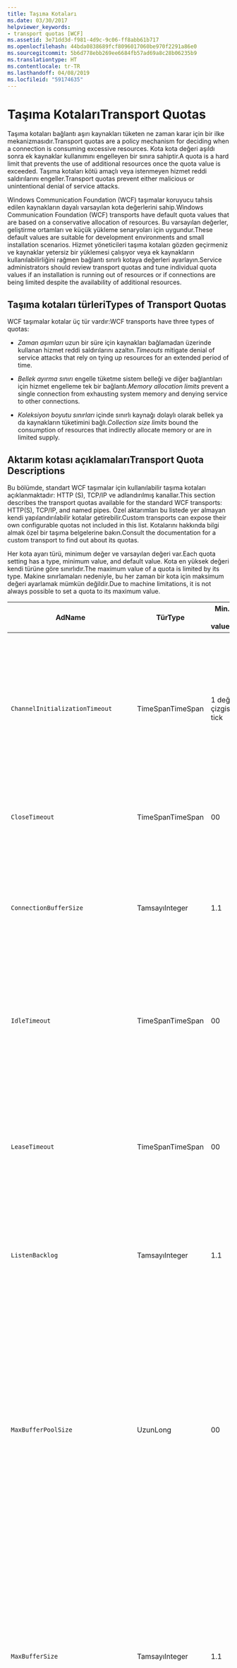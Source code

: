 ```yaml
---
title: Taşıma Kotaları
ms.date: 03/30/2017
helpviewer_keywords:
- transport quotas [WCF]
ms.assetid: 3e71dd3d-f981-4d9c-9c06-ff8abb61b717
ms.openlocfilehash: 44bda0838689fcf8096017060be970f2291a86e0
ms.sourcegitcommit: 5b6d778ebb269ee6684fb57ad69a8c28b06235b9
ms.translationtype: HT
ms.contentlocale: tr-TR
ms.lasthandoff: 04/08/2019
ms.locfileid: "59174635"
---
```

# <a name="transport-quotas"></a><span data-ttu-id="fd4f3-102">Taşıma Kotaları</span><span class="sxs-lookup"><span data-stu-id="fd4f3-102">Transport Quotas</span></span>
<span data-ttu-id="fd4f3-103">Taşıma kotaları bağlantı aşırı kaynakları tüketen ne zaman karar için bir ilke mekanizmasıdır.</span><span class="sxs-lookup"><span data-stu-id="fd4f3-103">Transport quotas are a policy mechanism for deciding when a connection is consuming excessive resources.</span></span> <span data-ttu-id="fd4f3-104">Kota kota değeri aşıldı sonra ek kaynaklar kullanımını engelleyen bir sınıra sahiptir.</span><span class="sxs-lookup"><span data-stu-id="fd4f3-104">A quota is a hard limit that prevents the use of additional resources once the quota value is exceeded.</span></span> <span data-ttu-id="fd4f3-105">Taşıma kotaları kötü amaçlı veya istenmeyen hizmet reddi saldırılarını engeller.</span><span class="sxs-lookup"><span data-stu-id="fd4f3-105">Transport quotas prevent either malicious or unintentional denial of service attacks.</span></span>  
  
 <span data-ttu-id="fd4f3-106">Windows Communication Foundation (WCF) taşımalar koruyucu tahsis edilen kaynakların dayalı varsayılan kota değerlerini sahip.</span><span class="sxs-lookup"><span data-stu-id="fd4f3-106">Windows Communication Foundation (WCF) transports have default quota values that are based on a conservative allocation of resources.</span></span> <span data-ttu-id="fd4f3-107">Bu varsayılan değerler, geliştirme ortamları ve küçük yükleme senaryoları için uygundur.</span><span class="sxs-lookup"><span data-stu-id="fd4f3-107">These default values are suitable for development environments and small installation scenarios.</span></span> <span data-ttu-id="fd4f3-108">Hizmet yöneticileri taşıma kotaları gözden geçirmeniz ve kaynaklar yetersiz bir yüklemesi çalışıyor veya ek kaynakların kullanılabilirliğini rağmen bağlantı sınırlı kotaya değerleri ayarlayın.</span><span class="sxs-lookup"><span data-stu-id="fd4f3-108">Service administrators should review transport quotas and tune individual quota values if an installation is running out of resources or if connections are being limited despite the availability of additional resources.</span></span>  
  
## <a name="types-of-transport-quotas"></a><span data-ttu-id="fd4f3-109">Taşıma kotaları türleri</span><span class="sxs-lookup"><span data-stu-id="fd4f3-109">Types of Transport Quotas</span></span>  
 <span data-ttu-id="fd4f3-110">WCF taşımalar kotalar üç tür vardır:</span><span class="sxs-lookup"><span data-stu-id="fd4f3-110">WCF transports have three types of quotas:</span></span>  
  
-   <span data-ttu-id="fd4f3-111">*Zaman aşımları* uzun bir süre için kaynakları bağlamadan üzerinde kullanan hizmet reddi saldırılarını azaltın.</span><span class="sxs-lookup"><span data-stu-id="fd4f3-111">*Timeouts* mitigate denial of service attacks that rely on tying up resources for an extended period of time.</span></span>  
  
-   <span data-ttu-id="fd4f3-112">*Bellek ayırma sınırı* engelle tüketme sistem belleği ve diğer bağlantıları için hizmet engelleme tek bir bağlantı.</span><span class="sxs-lookup"><span data-stu-id="fd4f3-112">*Memory allocation limits* prevent a single connection from exhausting system memory and denying service to other connections.</span></span>  
  
-   <span data-ttu-id="fd4f3-113">*Koleksiyon boyutu sınırları* içinde sınırlı kaynağı dolaylı olarak bellek ya da kaynakların tüketimini bağlı.</span><span class="sxs-lookup"><span data-stu-id="fd4f3-113">*Collection size limits* bound the consumption of resources that indirectly allocate memory or are in limited supply.</span></span>  
  
## <a name="transport-quota-descriptions"></a><span data-ttu-id="fd4f3-114">Aktarım kotası açıklamaları</span><span class="sxs-lookup"><span data-stu-id="fd4f3-114">Transport Quota Descriptions</span></span>  
 <span data-ttu-id="fd4f3-115">Bu bölümde, standart WCF taşımalar için kullanılabilir taşıma kotaları açıklanmaktadır: HTTP (S), TCP/IP ve adlandırılmış kanallar.</span><span class="sxs-lookup"><span data-stu-id="fd4f3-115">This section describes the transport quotas available for the standard WCF transports: HTTP(S), TCP/IP, and named pipes.</span></span> <span data-ttu-id="fd4f3-116">Özel aktarımları bu listede yer almayan kendi yapılandırılabilir kotalar getirebilir.</span><span class="sxs-lookup"><span data-stu-id="fd4f3-116">Custom transports can expose their own configurable quotas not included in this list.</span></span> <span data-ttu-id="fd4f3-117">Kotalarını hakkında bilgi almak özel bir taşıma belgelerine bakın.</span><span class="sxs-lookup"><span data-stu-id="fd4f3-117">Consult the documentation for a custom transport to find out about its quotas.</span></span>  
  
 <span data-ttu-id="fd4f3-118">Her kota ayarı türü, minimum değer ve varsayılan değeri var.</span><span class="sxs-lookup"><span data-stu-id="fd4f3-118">Each quota setting has a type, minimum value, and default value.</span></span> <span data-ttu-id="fd4f3-119">Kota en yüksek değeri kendi türüne göre sınırlıdır.</span><span class="sxs-lookup"><span data-stu-id="fd4f3-119">The maximum value of a quota is limited by its type.</span></span> <span data-ttu-id="fd4f3-120">Makine sınırlamaları nedeniyle, bu her zaman bir kota için maksimum değeri ayarlamak mümkün değildir.</span><span class="sxs-lookup"><span data-stu-id="fd4f3-120">Due to machine limitations, it is not always possible to set a quota to its maximum value.</span></span>  
  
|<span data-ttu-id="fd4f3-121">Ad</span><span class="sxs-lookup"><span data-stu-id="fd4f3-121">Name</span></span>|<span data-ttu-id="fd4f3-122">Tür</span><span class="sxs-lookup"><span data-stu-id="fd4f3-122">Type</span></span>|<span data-ttu-id="fd4f3-123">Min.</span><span class="sxs-lookup"><span data-stu-id="fd4f3-123">Min.</span></span><br /><br /> <span data-ttu-id="fd4f3-124">value</span><span class="sxs-lookup"><span data-stu-id="fd4f3-124">value</span></span>|<span data-ttu-id="fd4f3-125">Varsayılan</span><span class="sxs-lookup"><span data-stu-id="fd4f3-125">Default</span></span><br /><br /> <span data-ttu-id="fd4f3-126">value</span><span class="sxs-lookup"><span data-stu-id="fd4f3-126">value</span></span>|<span data-ttu-id="fd4f3-127">Açıklama</span><span class="sxs-lookup"><span data-stu-id="fd4f3-127">Description</span></span>|  
|----------|----------|--------------------|-----------------------|-----------------|  
|`ChannelInitializationTimeout`|<span data-ttu-id="fd4f3-128">TimeSpan</span><span class="sxs-lookup"><span data-stu-id="fd4f3-128">TimeSpan</span></span>|<span data-ttu-id="fd4f3-129">1 değer çizgisi</span><span class="sxs-lookup"><span data-stu-id="fd4f3-129">1 tick</span></span>|<span data-ttu-id="fd4f3-130">5 sn</span><span class="sxs-lookup"><span data-stu-id="fd4f3-130">5 sec</span></span>|<span data-ttu-id="fd4f3-131">İlk okuma sırasında giriş gönderilecek bir bağlantı için beklenecek en uzun süre.</span><span class="sxs-lookup"><span data-stu-id="fd4f3-131">Maximum time to wait for a connection to send the preamble during the initial read.</span></span> <span data-ttu-id="fd4f3-132">Kimlik doğrulaması gerçekleşmeden önce bu verileri alınır.</span><span class="sxs-lookup"><span data-stu-id="fd4f3-132">This data is received before authentication occurs.</span></span> <span data-ttu-id="fd4f3-133">Bu ayar genellikle daha küçüktür `ReceiveTimeout` kota değeri.</span><span class="sxs-lookup"><span data-stu-id="fd4f3-133">This setting is generally much smaller than the `ReceiveTimeout` quota value.</span></span>|  
|`CloseTimeout`|<span data-ttu-id="fd4f3-134">TimeSpan</span><span class="sxs-lookup"><span data-stu-id="fd4f3-134">TimeSpan</span></span>|<span data-ttu-id="fd4f3-135">0</span><span class="sxs-lookup"><span data-stu-id="fd4f3-135">0</span></span>|<span data-ttu-id="fd4f3-136">1 dakika</span><span class="sxs-lookup"><span data-stu-id="fd4f3-136">1 min</span></span>|<span data-ttu-id="fd4f3-137">Bir bağlantı için bir özel durum taşıma yükseltmeden önce kapatmak beklenecek en uzun süre.</span><span class="sxs-lookup"><span data-stu-id="fd4f3-137">Maximum time to wait for a connection to close before the transport raises an exception.</span></span>|  
|`ConnectionBufferSize`|<span data-ttu-id="fd4f3-138">Tamsayı</span><span class="sxs-lookup"><span data-stu-id="fd4f3-138">Integer</span></span>|<span data-ttu-id="fd4f3-139">1.</span><span class="sxs-lookup"><span data-stu-id="fd4f3-139">1</span></span>|<span data-ttu-id="fd4f3-140">8 KB</span><span class="sxs-lookup"><span data-stu-id="fd4f3-140">8 KB</span></span>|<span data-ttu-id="fd4f3-141">, İletme bayt cinsinden boyut ve temel alınan aktarımda arabelleklerini alabilirsiniz.</span><span class="sxs-lookup"><span data-stu-id="fd4f3-141">Size, in bytes, of the transmit and receive buffers of the underlying transport.</span></span> <span data-ttu-id="fd4f3-142">Arabellek boyutunu artırmayı büyük iletileri gönderirken, aktarım hızı artırabilir.</span><span class="sxs-lookup"><span data-stu-id="fd4f3-142">Increasing the buffer size can improve throughput when sending large messages.</span></span>|  
|`IdleTimeout`|<span data-ttu-id="fd4f3-143">TimeSpan</span><span class="sxs-lookup"><span data-stu-id="fd4f3-143">TimeSpan</span></span>|<span data-ttu-id="fd4f3-144">0</span><span class="sxs-lookup"><span data-stu-id="fd4f3-144">0</span></span>|<span data-ttu-id="fd4f3-145">2 dk</span><span class="sxs-lookup"><span data-stu-id="fd4f3-145">2 min</span></span>|<span data-ttu-id="fd4f3-146">Havuza alınan bağlantı kapatıldı önce boşta kalacağını en uzun süre.</span><span class="sxs-lookup"><span data-stu-id="fd4f3-146">Maximum time a pooled connection can remain idle before being closed.</span></span><br /><br /> <span data-ttu-id="fd4f3-147">Bu ayar yalnızca, havuza alınmış bağlantıları için de geçerlidir.</span><span class="sxs-lookup"><span data-stu-id="fd4f3-147">This setting only applies to pooled connections.</span></span>|  
|`LeaseTimeout`|<span data-ttu-id="fd4f3-148">TimeSpan</span><span class="sxs-lookup"><span data-stu-id="fd4f3-148">TimeSpan</span></span>|<span data-ttu-id="fd4f3-149">0</span><span class="sxs-lookup"><span data-stu-id="fd4f3-149">0</span></span>|<span data-ttu-id="fd4f3-150">5 dakika</span><span class="sxs-lookup"><span data-stu-id="fd4f3-150">5 min</span></span>|<span data-ttu-id="fd4f3-151">Etkin bir havuza alınmış bağlantı en fazla ömrü.</span><span class="sxs-lookup"><span data-stu-id="fd4f3-151">Maximum lifetime of an active pooled connection.</span></span> <span data-ttu-id="fd4f3-152">Belirtilen süre geçtikten sonra geçerli istek hizmet sonra bağlantıyı kapatır.</span><span class="sxs-lookup"><span data-stu-id="fd4f3-152">After the specified time elapses, the connection closes once the current request is serviced.</span></span><br /><br /> <span data-ttu-id="fd4f3-153">Bu ayar yalnızca, havuza alınmış bağlantıları için de geçerlidir.</span><span class="sxs-lookup"><span data-stu-id="fd4f3-153">This setting only applies to pooled connections.</span></span>|  
|`ListenBacklog`|<span data-ttu-id="fd4f3-154">Tamsayı</span><span class="sxs-lookup"><span data-stu-id="fd4f3-154">Integer</span></span>|<span data-ttu-id="fd4f3-155">1.</span><span class="sxs-lookup"><span data-stu-id="fd4f3-155">1</span></span>|<span data-ttu-id="fd4f3-156">10</span><span class="sxs-lookup"><span data-stu-id="fd4f3-156">10</span></span>|<span data-ttu-id="fd4f3-157">Dinleyici için bu endpoint ek bağlantılar önce unserviced bağlantı sayısı üst sınırı reddedilir.</span><span class="sxs-lookup"><span data-stu-id="fd4f3-157">Maximum number of connections that the listener can have unserviced before additional connections to that endpoint are denied.</span></span>|  
|`MaxBufferPoolSize`|<span data-ttu-id="fd4f3-158">Uzun</span><span class="sxs-lookup"><span data-stu-id="fd4f3-158">Long</span></span>|<span data-ttu-id="fd4f3-159">0</span><span class="sxs-lookup"><span data-stu-id="fd4f3-159">0</span></span>|<span data-ttu-id="fd4f3-160">512 KB</span><span class="sxs-lookup"><span data-stu-id="fd4f3-160">512 KB</span></span>|<span data-ttu-id="fd4f3-161">Taşıma, yeniden kullanılabilir ileti arabellek havuzu için düzeyde bayt cinsinden en yüksek bellek.</span><span class="sxs-lookup"><span data-stu-id="fd4f3-161">Maximum memory, in bytes, that the transport devotes to pooling reusable message buffers.</span></span> <span data-ttu-id="fd4f3-162">İleti arabellek havuzu sağlayamazsınız, yeni bir arabellek geçici kullanım için ayrılır.</span><span class="sxs-lookup"><span data-stu-id="fd4f3-162">When the pool cannot supply a message buffer, a new buffer is allocated for temporary use.</span></span><br /><br /> <span data-ttu-id="fd4f3-163">Pek çok kanal fabrikaları veya dinleyicileri oluşturma yüklemeler arabellek havuzu için büyük miktarlarda bellek ayırabilirsiniz.</span><span class="sxs-lookup"><span data-stu-id="fd4f3-163">Installations that create many channel factories or listeners can allocate large amounts of memory for buffer pools.</span></span> <span data-ttu-id="fd4f3-164">Bu arabellek boyutunu azaltma, bu senaryoda bellek kullanımı önemli ölçüde azaltabilir.</span><span class="sxs-lookup"><span data-stu-id="fd4f3-164">Reducing this buffer size can greatly reduce memory usage in this scenario.</span></span>|  
|`MaxBufferSize`|<span data-ttu-id="fd4f3-165">Tamsayı</span><span class="sxs-lookup"><span data-stu-id="fd4f3-165">Integer</span></span>|<span data-ttu-id="fd4f3-166">1.</span><span class="sxs-lookup"><span data-stu-id="fd4f3-166">1</span></span>|<span data-ttu-id="fd4f3-167">64 KB</span><span class="sxs-lookup"><span data-stu-id="fd4f3-167">64 KB</span></span>|<span data-ttu-id="fd4f3-168">Akış verileri için kullanılan arabelleğin bayt cinsinden en büyük boyutu.</span><span class="sxs-lookup"><span data-stu-id="fd4f3-168">Maximum size, in bytes, of a buffer used for streaming data.</span></span> <span data-ttu-id="fd4f3-169">Bu aktarım kotası ayarlı değil, ya da akış taşıma kullanmıyor durumunda kota değeri küçük aynıdır, `MaxReceivedMessageSize` kota değeri ve <xref:System.Int32.MaxValue>.</span><span class="sxs-lookup"><span data-stu-id="fd4f3-169">If this transport quota is not set, or the transport is not using streaming, then the quota value is the same as the smaller of the `MaxReceivedMessageSize` quota value and <xref:System.Int32.MaxValue>.</span></span>|  
|`MaxOutboundConnectionsPerEndpoint`|<span data-ttu-id="fd4f3-170">Tamsayı</span><span class="sxs-lookup"><span data-stu-id="fd4f3-170">Integer</span></span>|<span data-ttu-id="fd4f3-171">1.</span><span class="sxs-lookup"><span data-stu-id="fd4f3-171">1</span></span>|<span data-ttu-id="fd4f3-172">10</span><span class="sxs-lookup"><span data-stu-id="fd4f3-172">10</span></span>|<span data-ttu-id="fd4f3-173">Belirli bir uç nokta ile ilişkilendirilebilir giden bağlantıları sayısı.</span><span class="sxs-lookup"><span data-stu-id="fd4f3-173">Maximum number of outgoing connections that can be associated with a particular endpoint.</span></span><br /><br /> <span data-ttu-id="fd4f3-174">Bu ayar yalnızca, havuza alınmış bağlantıları için de geçerlidir.</span><span class="sxs-lookup"><span data-stu-id="fd4f3-174">This setting only applies to pooled connections.</span></span>|  
|`MaxOutputDelay`|<span data-ttu-id="fd4f3-175">TimeSpan</span><span class="sxs-lookup"><span data-stu-id="fd4f3-175">TimeSpan</span></span>|<span data-ttu-id="fd4f3-176">0</span><span class="sxs-lookup"><span data-stu-id="fd4f3-176">0</span></span>|<span data-ttu-id="fd4f3-177">200 ms</span><span class="sxs-lookup"><span data-stu-id="fd4f3-177">200 ms</span></span>|<span data-ttu-id="fd4f3-178">Ek iletiler tek bir işlemde toplu işleme için bir gönderme işlemi sonra beklenecek en uzun süre.</span><span class="sxs-lookup"><span data-stu-id="fd4f3-178">Maximum time to wait after a send operation for batching additional messages in a single operation.</span></span> <span data-ttu-id="fd4f3-179">Temel alınan aktarımda arabelleğinin dolarsa iletileri daha önce gönderilir.</span><span class="sxs-lookup"><span data-stu-id="fd4f3-179">Messages are sent earlier if the buffer of the underlying transport becomes full.</span></span> <span data-ttu-id="fd4f3-180">Ek ileti gönderme, gecikme süresi sıfırlanmaz.</span><span class="sxs-lookup"><span data-stu-id="fd4f3-180">Sending additional messages does not reset the delay period.</span></span>|  
|`MaxPendingAccepts`|<span data-ttu-id="fd4f3-181">Tamsayı</span><span class="sxs-lookup"><span data-stu-id="fd4f3-181">Integer</span></span>|<span data-ttu-id="fd4f3-182">1.</span><span class="sxs-lookup"><span data-stu-id="fd4f3-182">1</span></span>|<span data-ttu-id="fd4f3-183">1.</span><span class="sxs-lookup"><span data-stu-id="fd4f3-183">1</span></span>|<span data-ttu-id="fd4f3-184">Sayısı kanallar için Dinleyicide bekleyen olduğunu kabul eder.</span><span class="sxs-lookup"><span data-stu-id="fd4f3-184">Maximum number of accepts for channels that the listener can have waiting.</span></span><br /><br /> <span data-ttu-id="fd4f3-185">Bir accept tamamladıktan ve yeni başlangıç kabul arasındaki zaman aralığı yok.</span><span class="sxs-lookup"><span data-stu-id="fd4f3-185">There is an interval of time between the accept completing and a new accept starting.</span></span> <span data-ttu-id="fd4f3-186">Bu koleksiyon boyutunu artırmayı bırakılmakta öğesinden bu aralık sırasında bağlanan istemciler engelleyebilirsiniz.</span><span class="sxs-lookup"><span data-stu-id="fd4f3-186">Increasing this collection size can prevent clients that connect during this interval from being dropped.</span></span>|  
|`MaxPendingConnections`|<span data-ttu-id="fd4f3-187">Tamsayı</span><span class="sxs-lookup"><span data-stu-id="fd4f3-187">Integer</span></span>|<span data-ttu-id="fd4f3-188">1.</span><span class="sxs-lookup"><span data-stu-id="fd4f3-188">1</span></span>|<span data-ttu-id="fd4f3-189">10</span><span class="sxs-lookup"><span data-stu-id="fd4f3-189">10</span></span>|<span data-ttu-id="fd4f3-190">Dinleyici uygulama tarafından kabul edilmeyi bekliyor olabilir bağlantılarının maksimum sayısı.</span><span class="sxs-lookup"><span data-stu-id="fd4f3-190">Maximum number of connections that the listener can have waiting to be accepted by the application.</span></span> <span data-ttu-id="fd4f3-191">Bu kota değeri aşıldığında, yeni gelen bağlantılar kesilir yerine kabul edilmeyi bekliyor.</span><span class="sxs-lookup"><span data-stu-id="fd4f3-191">When this quota value is exceeded, new incoming connections are dropped rather than waiting to be accepted.</span></span><br /><br /> <span data-ttu-id="fd4f3-192">Bağlantı özellikleri ileti güvenliği gibi birden fazla bağlantı açmak bir istemci neden olabilir.</span><span class="sxs-lookup"><span data-stu-id="fd4f3-192">Connection features such as message security can cause a client to open more than one connection.</span></span> <span data-ttu-id="fd4f3-193">Hizmet yöneticileri, bu ek bağlantılar için bu kota değeri ayarlarken hesap.</span><span class="sxs-lookup"><span data-stu-id="fd4f3-193">Service administrators should account for these additional connections when setting this quota value.</span></span>|  
|`MaxReceivedMessageSize`|<span data-ttu-id="fd4f3-194">Uzun</span><span class="sxs-lookup"><span data-stu-id="fd4f3-194">Long</span></span>|<span data-ttu-id="fd4f3-195">1.</span><span class="sxs-lookup"><span data-stu-id="fd4f3-195">1</span></span>|<span data-ttu-id="fd4f3-196">64 KB</span><span class="sxs-lookup"><span data-stu-id="fd4f3-196">64 KB</span></span>|<span data-ttu-id="fd4f3-197">Bayt cinsinden aktarım özel durum harekete önce başlıkları dahil alınan iletinin en büyük boyutu.</span><span class="sxs-lookup"><span data-stu-id="fd4f3-197">Maximum size, in bytes, of a received message, including headers, before the transport raises an exception.</span></span>|  
|`OpenTimeout`|<span data-ttu-id="fd4f3-198">TimeSpan</span><span class="sxs-lookup"><span data-stu-id="fd4f3-198">TimeSpan</span></span>|<span data-ttu-id="fd4f3-199">0</span><span class="sxs-lookup"><span data-stu-id="fd4f3-199">0</span></span>|<span data-ttu-id="fd4f3-200">1 dakika</span><span class="sxs-lookup"><span data-stu-id="fd4f3-200">1 min</span></span>|<span data-ttu-id="fd4f3-201">Aktarım, özel durum harekete önce kurulan bir bağlantı için beklenecek en uzun süre.</span><span class="sxs-lookup"><span data-stu-id="fd4f3-201">Maximum time to wait for a connection to be established before the transport raises an exception.</span></span>|  
|`ReceiveTimeout`|<span data-ttu-id="fd4f3-202">TimeSpan</span><span class="sxs-lookup"><span data-stu-id="fd4f3-202">TimeSpan</span></span>|<span data-ttu-id="fd4f3-203">0</span><span class="sxs-lookup"><span data-stu-id="fd4f3-203">0</span></span>|<span data-ttu-id="fd4f3-204">10 dakikalık</span><span class="sxs-lookup"><span data-stu-id="fd4f3-204">10 min</span></span>|<span data-ttu-id="fd4f3-205">Taşıma bir özel durum oluşturmadan önce tamamlamak okuma işlemi için beklenecek en uzun süre.</span><span class="sxs-lookup"><span data-stu-id="fd4f3-205">Maximum time to wait for a read operation to complete before the transport raises an exception.</span></span>|  
|`SendTimeout`|<span data-ttu-id="fd4f3-206">Zaman aralığı</span><span class="sxs-lookup"><span data-stu-id="fd4f3-206">Timespan</span></span>|<span data-ttu-id="fd4f3-207">0</span><span class="sxs-lookup"><span data-stu-id="fd4f3-207">0</span></span>|<span data-ttu-id="fd4f3-208">1 dakika</span><span class="sxs-lookup"><span data-stu-id="fd4f3-208">1 min</span></span>|<span data-ttu-id="fd4f3-209">Aktarım, özel durum harekete önce tamamlanması gereken bir yazma işlemi için beklenecek en uzun süre.</span><span class="sxs-lookup"><span data-stu-id="fd4f3-209">Maximum time to wait for a write operation to complete before the transport raises an exception.</span></span>|  
  
 <span data-ttu-id="fd4f3-210">Taşıma kotaları `MaxPendingConnections` ve `MaxOutboundConnectionsPerEndpoint` adlı bir tek aktarım kotası birleştirilir `MaxConnections` bağlama veya yapılandırma ayarlandığında.</span><span class="sxs-lookup"><span data-stu-id="fd4f3-210">The transport quotas `MaxPendingConnections` and `MaxOutboundConnectionsPerEndpoint` are combined into a single transport quota called `MaxConnections` when set through the binding or configuration.</span></span> <span data-ttu-id="fd4f3-211">Yalnızca bağlama öğesi, özel olarak bu kota değerlerini ayrı ayrı ayarlamaya izin verir.</span><span class="sxs-lookup"><span data-stu-id="fd4f3-211">Only the binding element allows setting these quota values individually.</span></span> <span data-ttu-id="fd4f3-212">`MaxConnections` Aktarım kotası, minimum ve varsayılan değerlerine sahip.</span><span class="sxs-lookup"><span data-stu-id="fd4f3-212">The `MaxConnections` transport quota has the same minimum and default values.</span></span>  
  
## <a name="setting-transport-quotas"></a><span data-ttu-id="fd4f3-213">Taşıma kotaları ayarlama</span><span class="sxs-lookup"><span data-stu-id="fd4f3-213">Setting Transport Quotas</span></span>  
 <span data-ttu-id="fd4f3-214">Taşıma kotaları aktarım bağlama öğesi, aktarım bağlama, uygulama yapılandırması veya ana bilgisayar ilkesine ayarlanır.</span><span class="sxs-lookup"><span data-stu-id="fd4f3-214">Transport quotas are set through the transport binding element, the transport binding, application configuration, or host policy.</span></span> <span data-ttu-id="fd4f3-215">Bu belge, ana bilgisayar ilkesi aracılığıyla ayarı taşımalar kapsamaz.</span><span class="sxs-lookup"><span data-stu-id="fd4f3-215">This document does not cover setting transports through host policy.</span></span> <span data-ttu-id="fd4f3-216">Ana bilgisayar ilkesi kotalar ayarlarını bulmak temel alınan aktarımda belgelerine bakın.</span><span class="sxs-lookup"><span data-stu-id="fd4f3-216">Consult the documentation for the underlying transport to discover the settings for host policy quotas.</span></span> <span data-ttu-id="fd4f3-217">[Yapılandırma HTTP ve HTTPS](../../../../docs/framework/wcf/feature-details/configuring-http-and-https.md) konu, Http.sys sürücüsü için kota ayarları açıklar.</span><span class="sxs-lookup"><span data-stu-id="fd4f3-217">The [Configuring HTTP and HTTPS](../../../../docs/framework/wcf/feature-details/configuring-http-and-https.md) topic describes quota settings for the Http.sys driver.</span></span> <span data-ttu-id="fd4f3-218">Windows yapılandırma hakkında daha fazla bilgi için Microsoft Bilgi Bankası arama HTTP, TCP/IP'yi ve adlandırılmış kanal bağlantılarına sınırlar.</span><span class="sxs-lookup"><span data-stu-id="fd4f3-218">Search the Microsoft Knowledge Base for more information about configuring Windows limits on HTTP, TCP/IP, and named pipe connections.</span></span>  
  
 <span data-ttu-id="fd4f3-219">Diğer tip kotalar taşımalarına dolaylı olarak uygulanır.</span><span class="sxs-lookup"><span data-stu-id="fd4f3-219">Other types of quotas apply indirectly to transports.</span></span> <span data-ttu-id="fd4f3-220">Bir iletiyi baytlara dönüştürmek için taşıma kullanan ileti Kodlayıcı kendi kota ayarları olabilir.</span><span class="sxs-lookup"><span data-stu-id="fd4f3-220">The message encoder that the transport uses to transform a message into bytes can have its own quota settings.</span></span> <span data-ttu-id="fd4f3-221">Ancak, bu kotalar kullanılan taşıma türü bağımsızdır.</span><span class="sxs-lookup"><span data-stu-id="fd4f3-221">However, these quotas are independent of the type of transport being used.</span></span>  
  
### <a name="controlling-transport-quotas-from-the-binding-element"></a><span data-ttu-id="fd4f3-222">Taşıma kotaları bağlama öğesinden denetleme</span><span class="sxs-lookup"><span data-stu-id="fd4f3-222">Controlling Transport Quotas from the Binding Element</span></span>  
 <span data-ttu-id="fd4f3-223">Taşıma kotaları bağlama öğesi aracılığıyla ayarı taşıma ait davranışı denetlemek, en büyük esnekliği sunar.</span><span class="sxs-lookup"><span data-stu-id="fd4f3-223">Setting transport quotas through the binding element offers the greatest flexibility in controlling the transport's behavior.</span></span> <span data-ttu-id="fd4f3-224">Varsayılan zaman aşımlarını, alma, açık, kapatın ve kanal oluşturulduğunda operations bağlamayı alınır gönderin.</span><span class="sxs-lookup"><span data-stu-id="fd4f3-224">The default timeouts for Close, Open, Receive, and Send operations are taken from the binding when a channel is built.</span></span>  
  
|<span data-ttu-id="fd4f3-225">Ad</span><span class="sxs-lookup"><span data-stu-id="fd4f3-225">Name</span></span>|<span data-ttu-id="fd4f3-226">HTTP</span><span class="sxs-lookup"><span data-stu-id="fd4f3-226">HTTP</span></span>|<span data-ttu-id="fd4f3-227">TCP/IP</span><span class="sxs-lookup"><span data-stu-id="fd4f3-227">TCP/IP</span></span>|<span data-ttu-id="fd4f3-228">Adlandırılmış kanal</span><span class="sxs-lookup"><span data-stu-id="fd4f3-228">Named pipe</span></span>|  
|----------|----------|-------------|----------------|  
|`ChannelInitializationTimeout`||<span data-ttu-id="fd4f3-229">X</span><span class="sxs-lookup"><span data-stu-id="fd4f3-229">X</span></span>|<span data-ttu-id="fd4f3-230">X</span><span class="sxs-lookup"><span data-stu-id="fd4f3-230">X</span></span>|  
|`CloseTimeout`||||  
|`ConnectionBufferSize`||<span data-ttu-id="fd4f3-231">X</span><span class="sxs-lookup"><span data-stu-id="fd4f3-231">X</span></span>|<span data-ttu-id="fd4f3-232">X</span><span class="sxs-lookup"><span data-stu-id="fd4f3-232">X</span></span>|  
|`IdleTimeout`||<span data-ttu-id="fd4f3-233">X</span><span class="sxs-lookup"><span data-stu-id="fd4f3-233">X</span></span>|<span data-ttu-id="fd4f3-234">X</span><span class="sxs-lookup"><span data-stu-id="fd4f3-234">X</span></span>|  
|`LeaseTimeout`||<span data-ttu-id="fd4f3-235">X</span><span class="sxs-lookup"><span data-stu-id="fd4f3-235">X</span></span>||  
|`ListenBacklog`||<span data-ttu-id="fd4f3-236">X</span><span class="sxs-lookup"><span data-stu-id="fd4f3-236">X</span></span>||  
|`MaxBufferPoolSize`|<span data-ttu-id="fd4f3-237">X</span><span class="sxs-lookup"><span data-stu-id="fd4f3-237">X</span></span>|<span data-ttu-id="fd4f3-238">X</span><span class="sxs-lookup"><span data-stu-id="fd4f3-238">X</span></span>|<span data-ttu-id="fd4f3-239">X</span><span class="sxs-lookup"><span data-stu-id="fd4f3-239">X</span></span>|  
|`MaxBufferSize`|<span data-ttu-id="fd4f3-240">X</span><span class="sxs-lookup"><span data-stu-id="fd4f3-240">X</span></span>|<span data-ttu-id="fd4f3-241">X</span><span class="sxs-lookup"><span data-stu-id="fd4f3-241">X</span></span>|<span data-ttu-id="fd4f3-242">X</span><span class="sxs-lookup"><span data-stu-id="fd4f3-242">X</span></span>|  
|`MaxOutboundConnectionsPerEndpoint`||<span data-ttu-id="fd4f3-243">X</span><span class="sxs-lookup"><span data-stu-id="fd4f3-243">X</span></span>|<span data-ttu-id="fd4f3-244">X</span><span class="sxs-lookup"><span data-stu-id="fd4f3-244">X</span></span>|  
|`MaxOutputDelay`||<span data-ttu-id="fd4f3-245">X</span><span class="sxs-lookup"><span data-stu-id="fd4f3-245">X</span></span>|<span data-ttu-id="fd4f3-246">X</span><span class="sxs-lookup"><span data-stu-id="fd4f3-246">X</span></span>|  
|`MaxPendingAccepts`||<span data-ttu-id="fd4f3-247">X</span><span class="sxs-lookup"><span data-stu-id="fd4f3-247">X</span></span>|<span data-ttu-id="fd4f3-248">X</span><span class="sxs-lookup"><span data-stu-id="fd4f3-248">X</span></span>|  
|`MaxPendingConnections`||<span data-ttu-id="fd4f3-249">X</span><span class="sxs-lookup"><span data-stu-id="fd4f3-249">X</span></span>|<span data-ttu-id="fd4f3-250">X</span><span class="sxs-lookup"><span data-stu-id="fd4f3-250">X</span></span>|  
|`MaxReceivedMessageSize`|<span data-ttu-id="fd4f3-251">X</span><span class="sxs-lookup"><span data-stu-id="fd4f3-251">X</span></span>|<span data-ttu-id="fd4f3-252">X</span><span class="sxs-lookup"><span data-stu-id="fd4f3-252">X</span></span>|<span data-ttu-id="fd4f3-253">X</span><span class="sxs-lookup"><span data-stu-id="fd4f3-253">X</span></span>|  
|`OpenTimeout`||||  
|`ReceiveTimeout`||||  
|`SendTimeout`||||  
  
### <a name="controlling-transport-quotas-from-the-binding"></a><span data-ttu-id="fd4f3-254">Taşıma kotaları bağlama gelen denetleme</span><span class="sxs-lookup"><span data-stu-id="fd4f3-254">Controlling Transport Quotas from the Binding</span></span>  
 <span data-ttu-id="fd4f3-255">Taşıma kotaları ayarlama bağlama aracılığıyla yine de en sık karşılaşılan kota değerlerine erişim sağlarken aralarından seçim yapabileceğiniz kotalar basitleştirilmiş bir dizi sunar.</span><span class="sxs-lookup"><span data-stu-id="fd4f3-255">Setting transport quotas through the binding offers a simplified set of quotas to choose from while still giving access to the most common quota values.</span></span>  
  
|<span data-ttu-id="fd4f3-256">Ad</span><span class="sxs-lookup"><span data-stu-id="fd4f3-256">Name</span></span>|<span data-ttu-id="fd4f3-257">HTTP</span><span class="sxs-lookup"><span data-stu-id="fd4f3-257">HTTP</span></span>|<span data-ttu-id="fd4f3-258">TCP/IP</span><span class="sxs-lookup"><span data-stu-id="fd4f3-258">TCP/IP</span></span>|<span data-ttu-id="fd4f3-259">Adlandırılmış kanal</span><span class="sxs-lookup"><span data-stu-id="fd4f3-259">Named pipe</span></span>|  
|----------|----------|-------------|----------------|  
|`ChannelInitializationTimeout`||||  
|`CloseTimeout`|<span data-ttu-id="fd4f3-260">X</span><span class="sxs-lookup"><span data-stu-id="fd4f3-260">X</span></span>|<span data-ttu-id="fd4f3-261">X</span><span class="sxs-lookup"><span data-stu-id="fd4f3-261">X</span></span>|<span data-ttu-id="fd4f3-262">X</span><span class="sxs-lookup"><span data-stu-id="fd4f3-262">X</span></span>|  
|`ConnectionBufferSize`||||  
|`IdleTimeout`||||  
|`LeaseTimeout`||||  
|`ListenBacklog`||<span data-ttu-id="fd4f3-263">X</span><span class="sxs-lookup"><span data-stu-id="fd4f3-263">X</span></span>||  
|`MaxBufferPoolSize`|<span data-ttu-id="fd4f3-264">X</span><span class="sxs-lookup"><span data-stu-id="fd4f3-264">X</span></span>|<span data-ttu-id="fd4f3-265">X</span><span class="sxs-lookup"><span data-stu-id="fd4f3-265">X</span></span>|<span data-ttu-id="fd4f3-266">X</span><span class="sxs-lookup"><span data-stu-id="fd4f3-266">X</span></span>|  
|`MaxBufferSize`|<span data-ttu-id="fd4f3-267">1.</span><span class="sxs-lookup"><span data-stu-id="fd4f3-267">1</span></span>|<span data-ttu-id="fd4f3-268">X</span><span class="sxs-lookup"><span data-stu-id="fd4f3-268">X</span></span>|<span data-ttu-id="fd4f3-269">X</span><span class="sxs-lookup"><span data-stu-id="fd4f3-269">X</span></span>|  
|`MaxOutboundConnectionsPerEndpoint`||<span data-ttu-id="fd4f3-270">2</span><span class="sxs-lookup"><span data-stu-id="fd4f3-270">2</span></span>|<span data-ttu-id="fd4f3-271">2</span><span class="sxs-lookup"><span data-stu-id="fd4f3-271">2</span></span>|  
|`MaxOutputDelay`||||  
|`MaxPendingAccepts`||||  
|`MaxPendingConnections`||<span data-ttu-id="fd4f3-272">2</span><span class="sxs-lookup"><span data-stu-id="fd4f3-272">2</span></span>|<span data-ttu-id="fd4f3-273">2</span><span class="sxs-lookup"><span data-stu-id="fd4f3-273">2</span></span>|  
|`MaxReceivedMessageSize`|<span data-ttu-id="fd4f3-274">X</span><span class="sxs-lookup"><span data-stu-id="fd4f3-274">X</span></span>|<span data-ttu-id="fd4f3-275">X</span><span class="sxs-lookup"><span data-stu-id="fd4f3-275">X</span></span>|<span data-ttu-id="fd4f3-276">X</span><span class="sxs-lookup"><span data-stu-id="fd4f3-276">X</span></span>|  
|`OpenTimeout`|<span data-ttu-id="fd4f3-277">X</span><span class="sxs-lookup"><span data-stu-id="fd4f3-277">X</span></span>|<span data-ttu-id="fd4f3-278">X</span><span class="sxs-lookup"><span data-stu-id="fd4f3-278">X</span></span>|<span data-ttu-id="fd4f3-279">X</span><span class="sxs-lookup"><span data-stu-id="fd4f3-279">X</span></span>|  
|`ReceiveTimeout`|<span data-ttu-id="fd4f3-280">X</span><span class="sxs-lookup"><span data-stu-id="fd4f3-280">X</span></span>|<span data-ttu-id="fd4f3-281">X</span><span class="sxs-lookup"><span data-stu-id="fd4f3-281">X</span></span>|<span data-ttu-id="fd4f3-282">X</span><span class="sxs-lookup"><span data-stu-id="fd4f3-282">X</span></span>|  
|`SendTimeout`|<span data-ttu-id="fd4f3-283">X</span><span class="sxs-lookup"><span data-stu-id="fd4f3-283">X</span></span>|<span data-ttu-id="fd4f3-284">X</span><span class="sxs-lookup"><span data-stu-id="fd4f3-284">X</span></span>|<span data-ttu-id="fd4f3-285">X</span><span class="sxs-lookup"><span data-stu-id="fd4f3-285">X</span></span>|  
  
1.  <span data-ttu-id="fd4f3-286">`MaxBufferSize` Aktarım kotası kullanılabilir ise yalnızca `BasicHttp` bağlama.</span><span class="sxs-lookup"><span data-stu-id="fd4f3-286">The `MaxBufferSize` transport quota is only available on the `BasicHttp` binding.</span></span> <span data-ttu-id="fd4f3-287">`WSHttp` Bağlamaları akış aktarım modu desteği olmayan senaryolar için vardır.</span><span class="sxs-lookup"><span data-stu-id="fd4f3-287">The `WSHttp` bindings are for scenarios that do not support streamed transport modes.</span></span>  
  
2.  <span data-ttu-id="fd4f3-288">Taşıma kotaları `MaxPendingConnections` ve `MaxOutboundConnectionsPerEndpoint` adlı bir tek aktarım kotası birleştirilir `MaxConnections`.</span><span class="sxs-lookup"><span data-stu-id="fd4f3-288">The transport quotas `MaxPendingConnections` and `MaxOutboundConnectionsPerEndpoint` are combined into a single transport quota called `MaxConnections`.</span></span>  
  
### <a name="controlling-transport-quotas-from-configuration"></a><span data-ttu-id="fd4f3-289">Taşıma kotaları yapılandırmasından denetleme</span><span class="sxs-lookup"><span data-stu-id="fd4f3-289">Controlling Transport Quotas from Configuration</span></span>  
 <span data-ttu-id="fd4f3-290">Uygulama yapılandırması, doğrudan bir bağlaması üzerindeki özelliklerine erişme olarak aynı taşıma kotaları ayarlayabilirsiniz.</span><span class="sxs-lookup"><span data-stu-id="fd4f3-290">Application configuration can set the same transport quotas as directly accessing properties on a binding.</span></span> <span data-ttu-id="fd4f3-291">Yapılandırma dosyalarında aktarım kotası adını her zaman küçük harfle başlar.</span><span class="sxs-lookup"><span data-stu-id="fd4f3-291">In configuration files, the name of a transport quota always starts with a lowercase letter.</span></span> <span data-ttu-id="fd4f3-292">Örneğin, `CloseTimeout` karşılık gelen bir bağlama özelliği `closeTimeout` yapılandırmasında ayarlama ve `MaxConnections` karşılık gelen bir bağlama özelliği `maxConnections` yapılandırmasında ayarlama.</span><span class="sxs-lookup"><span data-stu-id="fd4f3-292">For example, the `CloseTimeout` property on a binding corresponds to the `closeTimeout` setting in configuration and the `MaxConnections` property on a binding corresponds to the `maxConnections` setting in configuration.</span></span>  
  
## <a name="see-also"></a><span data-ttu-id="fd4f3-293">Ayrıca bkz.</span><span class="sxs-lookup"><span data-stu-id="fd4f3-293">See also</span></span>

- <xref:System.ServiceModel.Channels.HttpsTransportBindingElement>
- <xref:System.ServiceModel.Channels.HttpTransportBindingElement>
- <xref:System.ServiceModel.Channels.TcpTransportBindingElement>
- <xref:System.ServiceModel.Channels.NamedPipeTransportBindingElement>
- <xref:System.ServiceModel.Channels.ConnectionOrientedTransportBindingElement>
- <xref:System.ServiceModel.Channels.TransportBindingElement>
